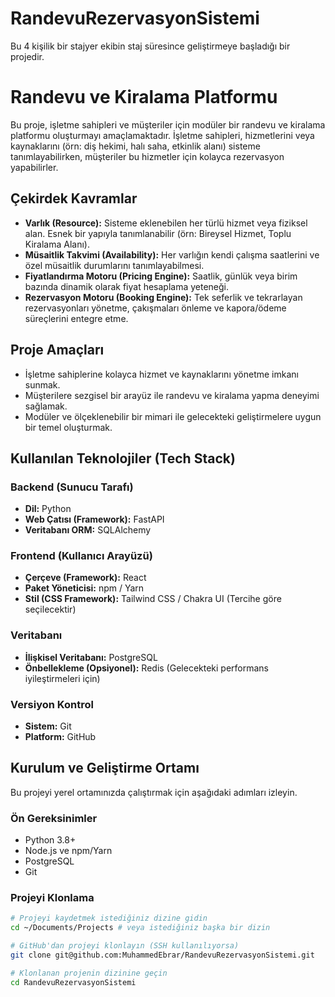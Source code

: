 # RandevuRezervasyonSistemi
Bu 4 kişilik bir stajyer ekibin staj süresince geliştirmeye başladığı bir projedir.

# Randevu ve Kiralama Platformu

Bu proje, işletme sahipleri ve müşteriler için modüler bir randevu ve kiralama platformu oluşturmayı amaçlamaktadır.
İşletme sahipleri, hizmetlerini veya kaynaklarını (örn: diş hekimi, halı saha, etkinlik alanı) sisteme tanımlayabilirken,
  müşteriler bu hizmetler için kolayca rezervasyon yapabilirler.

## Çekirdek Kavramlar

* **Varlık (Resource):** Sisteme eklenebilen her türlü hizmet veya fiziksel alan. Esnek bir yapıyla tanımlanabilir (örn: Bireysel Hizmet, Toplu Kiralama Alanı).
* **Müsaitlik Takvimi (Availability):** Her varlığın kendi çalışma saatlerini ve özel müsaitlik durumlarını tanımlayabilmesi.
* **Fiyatlandırma Motoru (Pricing Engine):** Saatlik, günlük veya birim bazında dinamik olarak fiyat hesaplama yeteneği.
* **Rezervasyon Motoru (Booking Engine):** Tek seferlik ve tekrarlayan rezervasyonları yönetme, çakışmaları önleme ve kapora/ödeme süreçlerini entegre etme.

## Proje Amaçları

* İşletme sahiplerine kolayca hizmet ve kaynaklarını yönetme imkanı sunmak.
* Müşterilere sezgisel bir arayüz ile randevu ve kiralama yapma deneyimi sağlamak.
* Modüler ve ölçeklenebilir bir mimari ile gelecekteki geliştirmelere uygun bir temel oluşturmak.

## Kullanılan Teknolojiler (Tech Stack)

### Backend (Sunucu Tarafı)
* **Dil:** Python
* **Web Çatısı (Framework):** FastAPI
* **Veritabanı ORM:** SQLAlchemy

### Frontend (Kullanıcı Arayüzü)
* **Çerçeve (Framework):** React
* **Paket Yöneticisi:** npm / Yarn
* **Stil (CSS Framework):** Tailwind CSS / Chakra UI (Tercihe göre seçilecektir)

### Veritabanı
* **İlişkisel Veritabanı:** PostgreSQL
* **Önbellekleme (Opsiyonel):** Redis (Gelecekteki performans iyileştirmeleri için)

### Versiyon Kontrol
* **Sistem:** Git
* **Platform:** GitHub

## Kurulum ve Geliştirme Ortamı

Bu projeyi yerel ortamınızda çalıştırmak için aşağıdaki adımları izleyin.

### Ön Gereksinimler

* Python 3.8+
* Node.js ve npm/Yarn
* PostgreSQL
* Git

### Projeyi Klonlama

```bash
# Projeyi kaydetmek istediğiniz dizine gidin
cd ~/Documents/Projects # veya istediğiniz başka bir dizin

# GitHub'dan projeyi klonlayın (SSH kullanılıyorsa)
git clone git@github.com:MuhammedEbrar/RandevuRezervasyonSistemi.git

# Klonlanan projenin dizinine geçin
cd RandevuRezervasyonSistemi
